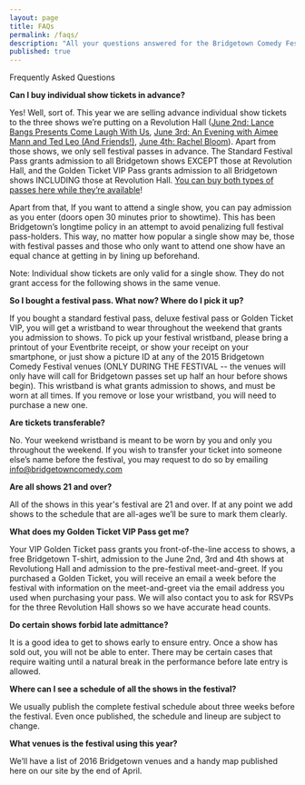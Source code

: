 ```yaml
---
layout: page
title: FAQs
permalink: /faqs/
description: "All your questions answered for the Bridgetown Comedy Festival in 2015!"
published: true
---
```



Frequently Asked Questions

**Can I buy individual show tickets in advance?**

Yes! Well, sort of. This year we are selling advance individual show tickets to the three shows we’re putting on a Revolution Hall ([June 2nd: Lance Bangs Presents Come Laugh With Us](https://www.ticketfly.com/purchase/event/1145325?utm_source=os), [June 3rd: An Evening with Aimee Mann and Ted Leo (And Friends!)](https://www.ticketfly.com/purchase/event/1145343?utm_source=os), [June 4th: Rachel Bloom](https://www.ticketfly.com/purchase/event/1145305?utm_source=os)). Apart from those shows, we only sell festival passes in advance. The Standard Festival Pass grants admission to all Bridgetown shows EXCEPT those at Revolution Hall, and the Golden Ticket VIP Pass grants admission to all Bridgetown shows INCLUDING those at Revolution Hall. [You can buy both types of passes here while they’re available](https://www.eventbrite.com/e/2016-bridgetown-comedy-festival-june-1-5-tickets-23824633119)!

Apart from that, If you want to attend a single show, you can pay admission as you enter (doors open 30 minutes prior to showtime). This has been Bridgetown’s longtime policy in an attempt to avoid penalizing full festival pass-holders. This way, no matter how popular a single show may be, those with festival passes and those who only want to attend one show have an equal chance at getting in by lining up beforehand.

Note: Individual show tickets are only valid for a single show. They do not grant access for the following shows in the same venue.

**So I bought a festival pass. What now? Where do I pick it up?**

If you bought a standard festival pass, deluxe festival pass or Golden Ticket VIP, you will get a wristband to wear throughout the weekend that grants you admission to shows. To pick up your festival wristband, please bring a printout of your Eventbrite receipt, or show your receipt on your smartphone, or just show a picture ID at any of the 2015 Bridgetown Comedy Festival venues (ONLY DURING THE FESTIVAL -- the venues will only have will call for Bridgetown passes set up half an hour before shows begin). This wristband is what grants admission to shows, and must be worn at all times. If you remove or lose your wristband, you will need to purchase a new one.

**Are tickets transferable?**

No. Your weekend wristband is meant to be worn by you and only you throughout the weekend. If you wish to transfer your ticket into someone else’s name before the festival, you may request to do so by emailing [info@bridgetowncomedy.com](mailto:info@bridgetowncomedy.com)

**Are all shows 21 and over?**

All of the shows in this year's festival are 21 and over. If at any point we add shows to the schedule that are all-ages we’ll be sure to mark them clearly.

**What does my Golden Ticket VIP Pass get me?**

Your VIP Golden Ticket pass grants you front-of-the-line access to shows, a free Bridgetown T-shirt, admission to the June 2nd, 3rd and 4th shows at Revolutiong Hall and admission to the pre-festival meet-and-greet. If you purchased a Golden Ticket, you will receive an email a week before the festival with information on the meet-and-greet via the email address you used when purchasing your pass. We will also contact you to ask for RSVPs for the three Revolution Hall shows so we have accurate head counts.

**Do certain shows forbid late admittance?**

It is a good idea to get to shows early to ensure entry. Once a show has sold out, you will not be able to enter. There may be certain cases that require waiting until a natural break in the performance before late entry is allowed.

**Where can I see a schedule of all the shows in the festival?**

We usually publish the complete festival schedule about three weeks before the festival. Even once published, the schedule and lineup are subject to change.

**What venues is the festival using this year?**

We’ll have a list of 2016 Bridgetown venues and a handy map published here on our site by the end of April.



